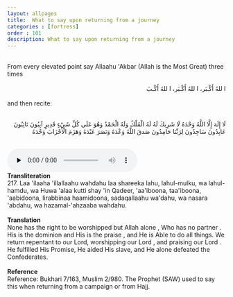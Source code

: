 ```yaml
---
layout: allpages
title:  What to say upon returning from a journey
categories : [fortress]
order : 101
description: What to say upon returning from a journey
---
```


<br>
<div class="extra">
From every elevated point say Allaahu 'Akbar (Allah is the Most Great) three times 
</div> 
<br>
<div class="arabictext" dir="RTL">
ا للهُ أَكْـبَر، ا للهُ أَكْـبَر، ا للهُ أَكْـبَ
</div>
<br>

<div class="extra">
and then recite:</div> 
<br>
<div class="arabictext" dir="RTL">

لَا إِلَهَ إِلَّا اللَّهُ وَحْدَهُ لَا شَرِيكَ لَهُ لَهُ الْمُلْكُ وَلَهُ الْحَمْدُ وَهُوَ عَلَى كُلِّ شَيْءٍ قَدِيرٍ آيِبُونَ تَائِبُونَ عَابِدُونَ سَاجِدُونَ لِرَبِّنَا حَامِدُونَ صَدقَ اللَّهُ وَعْدَهُ وَنَصَرَ عَبْدَهُ وَهَزَمَ الْأَحْزَابَ وَحْدَهُ

</div>

<br>

<audio controls  preload="none">
  <source src="{{ site.baseurl }}/audio/fortress/214.mp3" type="audio/mpeg">
Your browser does not support the audio element.
</audio>

<div class="duaextra" tabindex="0"> <div onclick = "void(0)"><strong>Transliteration</strong></div> <div class="extra">
217. Laa 'ilaaha 'illallaahu wahdahu laa shareeka lahu, lahul-mulku, wa lahul-hamdu, wa Huwa 'alaa kutti shay 'in Qadeer, 'aa'iboona, taa'iboona, 'aabidoona, lirabbinaa haamidoona, sadaqallaahu wa'dahu, wa nasara 'abdahu, wa hazamal-'ahzaaba wahdahu.

</div> </div>
<br>
<div class="duaextra" tabindex="0"> <div onclick = "void(0)"><strong>Translation</strong></div> <div class="extra">
None has the right to be worshipped but Allah alone , Who has no partner . His is the dominion and His is the praise , and He is Able to do all things. We return repentant to our Lord, worshipping our Lord , and praising our Lord . He fulfilled His Promise, He aided His slave, and He alone defeated the Confederates.

</div> </div> 

<br>
<div class="duaextra" tabindex="0"> <div onclick = "void(0)"><strong>Reference</strong></div> <div class="extra">
Reference: Bukhari 7/163, Muslim 2/980. The Prophet (SAW) used to say this when returning from a campaign or from Hajj.

</div> </div>
